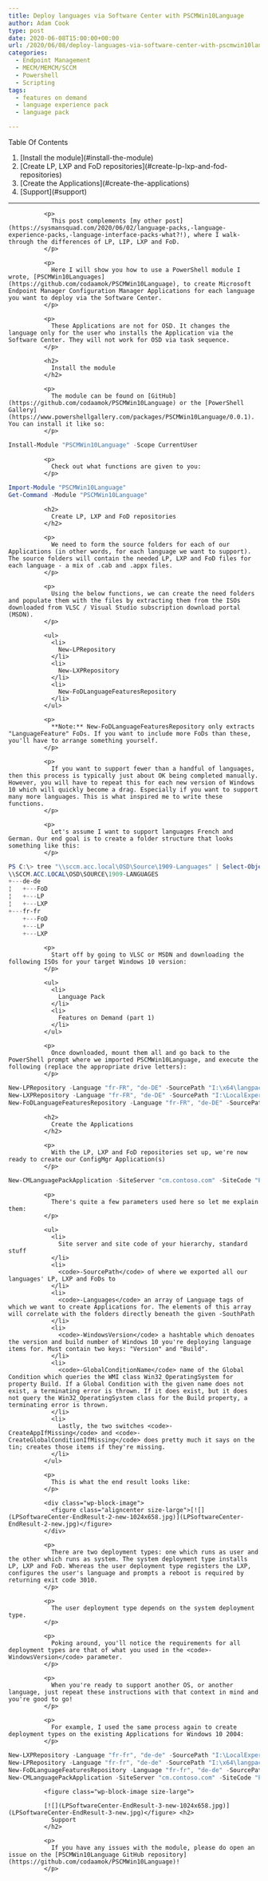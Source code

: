 ```yaml
---
title: Deploy languages via Software Center with PSCMWin10Language
author: Adam Cook
type: post
date: 2020-06-08T15:00:00+00:00
url: /2020/06/08/deploy-languages-via-software-center-with-pscmwin10language/
categories:
  - Endpoint Management
  - MECM/MEMCM/SCCM
  - Powershell
  - Scripting
tags:
  - features on demand
  - language experience pack
  - language pack

---
```

<div class="wp-block-uagb-table-of-contents uagb-toc\_\_align-left uagb-toc\_\_columns-1 uagb-block-9a00a591-1d32-40de-8866-a889c02a0be1 " data-scroll= "1" data-offset= "30" data-delay= "800" > 

<div class="uagb-toc__wrap">
  <div class="uagb-toc__title-wrap">
    <div class="uagb-toc__title">
      Table Of Contents
    </div>
  </div>
  
  <div class="uagb-toc__list-wrap">
    <ol class="uagb-toc__list">
      <li class="uagb-toc__list">
        [Install the module](#install-the-module)<li class="uagb-toc__list">
          [Create LP, LXP and FoD repositories](#create-lp-lxp-and-fod-repositories)<li class="uagb-toc__list">
            [Create the Applications](#create-the-applications)<li class="uagb-toc__list">
              [Support](#support)</ol> </div> </div> </div> <hr class="wp-block-separator" />
              
              <p>
                This post complements [my other post](https://sysmansquad.com/2020/06/02/language-packs,-language-experience-packs,-language-interface-packs-what?!), where I walk-through the differences of LP, LIP, LXP and FoD.
              </p>
              
              <p>
                Here I will show you how to use a PowerShell module I wrote, [PSCMWin10Languages](https://github.com/codaamok/PSCMWin10Language), to create Microsoft Endpoint Manager Configuration Manager Applications for each language you want to deploy via the Software Center.
              </p>
              
              <p>
                These Applications are not for OSD. It changes the language only for the user who installs the Application via the Software Center. They will not work for OSD via task sequence.
              </p>
              
              <h2>
                Install the module
              </h2>
              
              <p>
                The module can be found on [GitHub](https://github.com/codaamok/PSCMWin10Language) or the [PowerShell Gallery](https://www.powershellgallery.com/packages/PSCMWin10Language/0.0.1). You can install it like so:
              </p>
              
              
```powershell
Install-Module "PSCMWin10Language" -Scope CurrentUser
```
              
              
              <p>
                Check out what functions are given to you:
              </p>
              
              
```powershell
Import-Module "PSCMWin10Language"
Get-Command -Module "PSCMWin10Language"
```
              
              
              <h2>
                Create LP, LXP and FoD repositories
              </h2>
              
              <p>
                We need to form the source folders for each of our Applications (in other words, for each language we want to support). The source folders will contain the needed LP, LXP and FoD files for each language - a mix of .cab and .appx files.
              </p>
              
              <p>
                Using the below functions, we can create the need folders and populate them with the files by extracting them from the ISOs downloaded from VLSC / Visual Studio subscription download portal (MSDN).
              </p>
              
              <ul>
                <li>
                  New-LPRepository
                </li>
                <li>
                  New-LXPRepository
                </li>
                <li>
                  New-FoDLanguageFeaturesRepository
                </li>
              </ul>
              
              <p>
                **Note:** New-FoDLanguageFeaturesRepository only extracts "LanguageFeature" FoDs. If you want to include more FoDs than these, you'll have to arrange something yourself.
              </p>
              
              <p>
                If you want to support fewer than a handful of languages, then this process is typically just about OK being completed manually. However, you will have to repeat this for each new version of Windows 10 which will quickly become a drag. Especially if you want to support many more languages. This is what inspired me to write these functions.
              </p>
              
              <p>
                Let's assume I want to support languages French and German. Our end goal is to create a folder structure that looks something like this:
              </p>
              
              
```powershell
PS C:\> tree "\\sccm.acc.local\OSD\Source\1909-Languages" | Select-Object -Skip 2
\\SCCM.ACC.LOCAL\OSD\SOURCE\1909-LANGUAGES
+---de-de
¦   +---FoD
¦   +---LP
¦   +---LXP
+---fr-fr
    +---FoD
    +---LP
    +---LXP
```
              
              
              <p>
                Start off by going to VLSC or MSDN and downloading the following ISOs for your target Windows 10 version:
              </p>
              
              <ul>
                <li>
                  Language Pack
                </li>
                <li>
                  Features on Demand (part 1)
                </li>
              </ul>
              
              <p>
                Once downloaded, mount them all and go back to the PowerShell prompt where we imported PSCMWin10Language, and execute the following (replace the appropriate drive letters):
              </p>
              
              
```powershell
New-LPRepository -Language "fr-FR", "de-DE" -SourcePath "I:\x64\langpacks" -TargetPath "\\sccm.acc.local\OSD\Source\1909-Languages"
New-LXPRepository -Language "fr-FR", "de-DE" -SourcePath "I:\LocalExperiencePack\" -TargetPath "\\sccm.acc.local\OSD\Source\1909-Languages"
New-FoDLanguageFeaturesRepository -Language "fr-FR", "de-DE" -SourcePath "J:\" -TargetPath "\\sccm.acc.local\OSD\Source\1909-Languages"
```
              
              
              <h2>
                Create the Applications
              </h2>
              
              <p>
                With the LP, LXP and FoD repositories set up, we're now ready to create our ConfigMgr Application(s)
              </p>
              
              
```powershell
New-CMLanguagePackApplication -SiteServer "cm.contoso.com" -SiteCode "P01" -SourcePath "\\sccm.acc.local\OSD\Source\1909-Languages" -Languages "fr-fr", "de-de" -WindowsVersion @{ "Version" = "1909"; "Build" = "18363" } -GlobalConditionName "Operating System build" -CreateAppIfMissing -CreateGlobalConditionIfMissing
```
              
              
              <p>
                There's quite a few parameters used here so let me explain them:
              </p>
              
              <ul>
                <li>
                  Site server and site code of your hierarchy, standard stuff
                </li>
                <li>
                  <code>-SourcePath</code> of where we exported all our languages' LP, LXP and FoDs to
                </li>
                <li>
                  <code>-Languages</code> an array of Language tags of which we want to create Applications for. The elements of this array will correlate with the folders directly beneath the given -SouthPath
                </li>
                <li>
                  <code>-WindowsVersion</code> a hashtable which denoates the version and build number of Windows 10 you're deploying language items for. Must contain two keys: "Version" and "Build".
                </li>
                <li>
                  <code>-GlobalConditionName</code> name of the Global Condition which queries the WMI class Win32_OperatingSystem for property Build. If a Global Condition with the given name does not exist, a terminating error is thrown. If it does exist, but it does not query the Win32_OperatingSystem class for the Build property, a terminating error is thrown.
                </li>
                <li>
                  Lastly, the two switches <code>-CreateAppIfMissing</code> and <code>-CreateGlobalConditionIfMissing</code> does pretty much it says on the tin; creates those items if they're missing.
                </li>
              </ul>
              
              <p>
                This is what the end result looks like:
              </p>
              
              <div class="wp-block-image">
                <figure class="aligncenter size-large">[![](LPSoftwareCenter-EndResult-2-new-1024x658.jpg)](LPSoftwareCenter-EndResult-2-new.jpg)</figure>
              </div>
              
              <p>
                There are two deployment types: one which runs as user and the other which runs as system. The system deployment type installs LP, LXP and FoD. Whereas the user deployment type registers the LXP, configures the user's language and prompts a reboot is required by returning exit code 3010.
              </p>
              
              <p>
                The user deployment type depends on the system deployment type.
              </p>
              
              <p>
                Poking around, you'll notice the requirements for all deployment types are that of what you used in the <code>-WindowsVersion</code> parameter.
              </p>
              
              <p>
                When you're ready to support another OS, or another language, just repeat these instructions with that context in mind and you're good to go!
              </p>
              
              <p>
                For example, I used the same process again to create deployment types on the existing Applications for Windows 10 2004:
              </p>
              
              
```powershell
New-LXPRepository -Language "fr-fr", "de-de" -SourcePath "I:\LocalExperiencePack\" -TargetPath "\\sccm.acc.local\OSD\Source\2004-Languages"
New-LPRepository -Language "fr-fr", "de-de" -SourcePath "I:\x64\langpacks\" -TargetPath "\\sccm.acc.local\OSD\Source\2004-Languages"
New-FoDLanguageFeaturesRepository -Language "fr-fr", "de-de" -SourcePath "I:\" -TargetPath "\\sccm.acc.local\OSD\Source\2004-Languages"
New-CMLanguagePackApplication -SiteServer "cm.contoso.com" -SiteCode "P01" -SourcePath "\\sccm.acc.local\OSD\Source\2004-Languages" -Languages "fr-fr", "de-de" -WindowsVersion @{ "Version" = "2004"; "Build" = "19041" } -GlobalConditionName "Operating System build" -CreateAppIfMissing -CreateGlobalConditionIfMissing
```
              <figure class="wp-block-image size-large">
              
              [![](LPSoftwareCenter-EndResult-3-new-1024x658.jpg)](LPSoftwareCenter-EndResult-3-new.jpg)</figure> <h2>
                Support
              </h2>
              
              <p>
                If you have any issues with the module, please do open an issue on the [PSCMWin10Language GitHub repository](https://github.com/codaamok/PSCMWin10Language)!
              </p>
